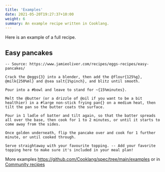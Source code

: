 ```yaml
---
title: 'Examples'
date: 2021-05-20T19:27:37+10:00
weight: 6
summary: An example recipe written in Cooklang.
---
```


Here is an example of a full recipe.

## Easy pancakes

```ng2
-- Source: https://www.jamieoliver.com/recipes/eggs-recipes/easy-pancakes/

Crack the @eggs{3} into a blender, then add the @flour{125%g}, @milk{250%ml} and @sea salt{1%pinch}, and blitz until smooth.

Pour into a #bowl and leave to stand for ~{15%minutes}.

Melt the @butter (or a drizzle of @oil if you want to be a bit healthier) in a #large non-stick frying pan{} on a medium heat, then tilt the pan so the butter coats the surface.

Pour in 1 ladle of batter and tilt again, so that the batter spreads all over the base, then cook for 1 to 2 minutes, or until it starts to come away from the sides.

Once golden underneath, flip the pancake over and cook for 1 further minute, or until cooked through.

Serve straightaway with your favourite topping. -- Add your favorite topping here to make sure it's included in your meal plan!
```

More examples https://github.com/Cooklang/spec/tree/main/examples or in [Community recipes](https://github.com/Cooklang/recipes)
